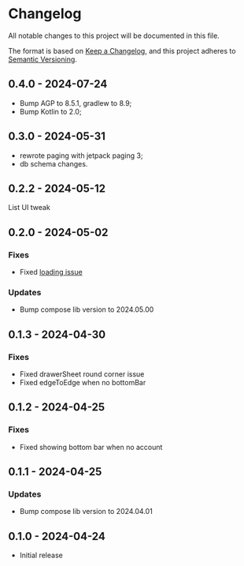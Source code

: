 # Changelog

All notable changes to this project will be documented in this file.

The format is based on [Keep a Changelog](https://keepachangelog.com/en/1.0.0/),
and this project adheres to [Semantic Versioning](https://semver.org/spec/v2.0.0.html).

## 0.4.0 - 2024-07-24

- Bump AGP to 8.5.1, gradlew to 8.9;
- Bump Kotlin to 2.0;

## 0.3.0 - 2024-05-31

- rewrote paging with jetpack paging 3;
- db schema changes.

## 0.2.2 - 2024-05-12

List UI tweak

## 0.2.0 - 2024-05-02

### Fixes

- Fixed [loading issue](https://github.com/kid1412621/subspace/issues/6)

### Updates

- Bump compose lib version to 2024.05.00

## 0.1.3 - 2024-04-30

### Fixes

- Fixed drawerSheet round corner issue
- Fixed edgeToEdge when no bottomBar

## 0.1.2 - 2024-04-25

### Fixes

- Fixed showing bottom bar when no account

## 0.1.1 - 2024-04-25

### Updates

- Bump compose lib version to 2024.04.01

## 0.1.0 - 2024-04-24

- Initial release